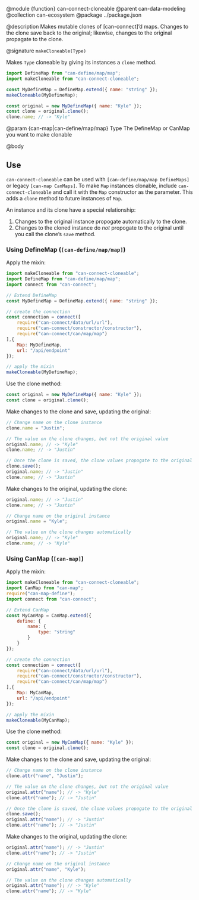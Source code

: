 @module {function} can-connect-cloneable
@parent can-data-modeling
@collection can-ecosystem
@package ../package.json

@description Makes mutable clones of [can-connect]’d maps. Changes to the clone save back to the original; likewise, changes to the original propagate to the clone.

@signature `makeCloneable(Type)`

Makes `Type` cloneable by giving its instances a `clone` method.

```js
import DefineMap from "can-define/map/map";
import makeCloneable from "can-connect-cloneable";

const MyDefineMap = DefineMap.extend({ name: "string" });
makeCloneable(MyDefineMap);

const original = new MyDefineMap({ name: "Kyle" });
const clone = original.clone();
clone.name; // -> "Kyle"
```

  @param {can-map|can-define/map/map} Type The DefineMap or CanMap you want to make clonable


@body

## Use

`can-connect-cloneable` can be used with `[can-define/map/map DefineMaps]` or legacy `[can-map CanMaps]`. To make `Map` instances clonable, include `can-connect-cloneable` and call it with the `Map` constructor as the parameter. This adds a `clone` method to future instances of `Map`.

An instance and its clone have a special relationship:

1. Changes to the original instance propogate automatically to the clone.
2. Changes to the cloned instance do *not* propogate to the original until you call the clone’s `save` method.

### Using DefineMap (`[can-define/map/map]`)

Apply the mixin:

```js
import makeCloneable from "can-connect-cloneable";
import DefineMap from "can-define/map/map";
import connect from "can-connect";

// Extend DefineMap
const MyDefineMap = DefineMap.extend({ name: "string" });

// create the connection
const connection = connect([
	require("can-connect/data/url/url"),
	require("can-connect/constructor/constructor"),
	require("can-connect/can/map/map")
],{
	Map: MyDefineMap,
	url: "/api/endpoint"
});

// apply the mixin
makeCloneable(MyDefineMap);
```

Use the clone method:

```js
const original = new MyDefineMap({ name: "Kyle" });
const clone = original.clone();
```

Make changes to the clone and save, updating the original:

```js
// Change name on the clone instance
clone.name = "Justin";

// The value on the clone changes, but not the original value
original.name; // -> "Kyle"
clone.name; // -> "Justin"

// Once the clone is saved, the clone values propogate to the original
clone.save();
original.name; // -> "Justin"
clone.name; // -> "Justin"

```

Make changes to the original, updating the clone:

```js
original.name; // -> "Justin"
clone.name; // -> "Justin"

// Change name on the original instance
original.name = "Kyle";

// The value on the clone changes automatically
original.name; // -> "Kyle"
clone.name; // -> "Kyle"

```

### Using CanMap (`[can-map]`)

Apply the mixin:

```js
import makeCloneable from "can-connect-cloneable";
import CanMap from "can-map";
require("can-map-define");
import connect from "can-connect";

// Extend CanMap
const MyCanMap = CanMap.extend({
	define: {
		name: {
			type: "string"
		}
	}
});

// create the connection
const connection = connect([
	require("can-connect/data/url/url"),
	require("can-connect/constructor/constructor"),
	require("can-connect/can/map/map")
],{
	Map: MyCanMap,
	url: "/api/endpoint"
});

// apply the mixin
makeCloneable(MyCanMap);
```

Use the clone method:

```js
const original = new MyCanMap({ name: "Kyle" });
const clone = original.clone();
```

Make changes to the clone and save, updating the original:

```js
// Change name on the clone instance
clone.attr("name", "Justin");

// The value on the clone changes, but not the original value
original.attr("name"); // -> "Kyle"
clone.attr("name"); // -> "Justin"

// Once the clone is saved, the clone values propogate to the original
clone.save();
original.attr("name"); // -> "Justin"
clone.attr("name"); // -> "Justin"

```

Make changes to the original, updating the clone:

```js
original.attr("name"); // -> "Justin"
clone.attr("name"); // -> "Justin"

// Change name on the original instance
original.attr("name", "Kyle");

// The value on the clone changes automatically
original.attr("name"); // -> "Kyle"
clone.attr("name"); // -> "Kyle"
```
